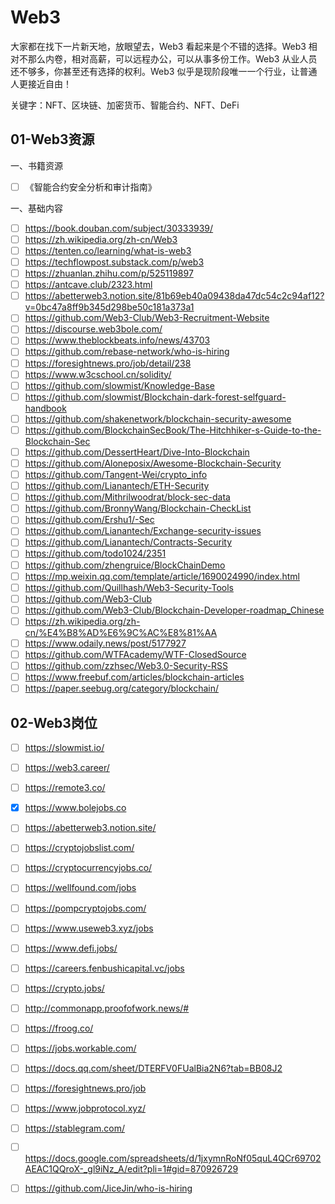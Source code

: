 # Web3

大家都在找下一片新天地，放眼望去，Web3 看起来是个不错的选择。Web3 相对不那么内卷，相对高薪，可以远程办公，可以从事多份工作。Web3 从业人员还不够多，你甚至还有选择的权利。Web3 似乎是现阶段唯一一个行业，让普通人更接近自由！

关键字：NFT、区块链、加密货币、智能合约、NFT、DeFi

## 01-Web3资源

一、书籍资源
- [ ] 《智能合约安全分析和审计指南》

一、基础内容
- [ ] https://book.douban.com/subject/30333939/
- [ ] https://zh.wikipedia.org/zh-cn/Web3
- [ ] https://tenten.co/learning/what-is-web3
- [ ] https://techflowpost.substack.com/p/web3
- [ ] https://zhuanlan.zhihu.com/p/525119897
- [ ] https://antcave.club/2323.html
- [ ] https://abetterweb3.notion.site/81b69eb40a09438da47dc54c2c94af12?v=0bc47a8ff9b345d298be50c181a373a1
- [ ] https://github.com/Web3-Club/Web3-Recruitment-Website
- [ ] https://discourse.web3bole.com/
- [ ] https://www.theblockbeats.info/news/43703
- [ ] https://github.com/rebase-network/who-is-hiring
- [ ] https://foresightnews.pro/job/detail/238
- [ ] https://www.w3cschool.cn/solidity/
- [ ] https://github.com/slowmist/Knowledge-Base
- [ ] https://github.com/slowmist/Blockchain-dark-forest-selfguard-handbook
- [ ] https://github.com/shakenetwork/blockchain-security-awesome
- [ ] https://github.com/BlockchainSecBook/The-Hitchhiker-s-Guide-to-the-Blockchain-Sec
- [ ] https://github.com/DessertHeart/Dive-Into-Blockchain
- [ ] https://github.com/Aloneposix/Awesome-Blockchain-Security
- [ ] https://github.com/Tangent-Wei/crypto_info
- [ ] https://github.com/Lianantech/ETH-Security
- [ ] https://github.com/Mithrilwoodrat/block-sec-data
- [ ] https://github.com/BronnyWang/Blockchain-CheckList
- [ ] https://github.com/Ershu1/-Sec
- [ ] https://github.com/Lianantech/Exchange-security-issues
- [ ] https://github.com/Lianantech/Contracts-Security
- [ ] https://github.com/todo1024/2351
- [ ] https://github.com/zhengruice/BlockChainDemo
- [ ] https://mp.weixin.qq.com/template/article/1690024990/index.html
- [ ] https://github.com/Quillhash/Web3-Security-Tools
- [ ] https://github.com/Web3-Club
- [ ] https://github.com/Web3-Club/Blockchain-Developer-roadmap_Chinese
- [ ] https://zh.wikipedia.org/zh-cn/%E4%B8%AD%E6%9C%AC%E8%81%AA
- [ ] https://www.odaily.news/post/5177927
- [ ] https://github.com/WTFAcademy/WTF-ClosedSource
- [ ] https://github.com/zzhsec/Web3.0-Security-RSS
- [ ] https://www.freebuf.com/articles/blockchain-articles
- [ ] https://paper.seebug.org/category/blockchain/

## 02-Web3岗位

- [ ] https://slowmist.io/
- [ ] https://web3.career/
- [ ] https://remote3.co/
- [x] https://www.bolejobs.co
- [ ] https://abetterweb3.notion.site/
- [ ] https://cryptojobslist.com/
- [ ] https://cryptocurrencyjobs.co/
- [ ] https://wellfound.com/jobs
- [ ] https://pompcryptojobs.com/
- [ ] https://www.useweb3.xyz/jobs
- [ ] https://www.defi.jobs/
- [ ] https://careers.fenbushicapital.vc/jobs
- [ ] https://crypto.jobs/
- [ ] http://commonapp.proofofwork.news/#
- [ ] https://froog.co/
- [ ] https://jobs.workable.com/
- [ ] https://docs.qq.com/sheet/DTERFV0FUalBia2N6?tab=BB08J2
- [ ] https://foresightnews.pro/job
- [ ] https://www.jobprotocol.xyz/
- [ ] https://stablegram.com/
- [ ] https://docs.google.com/spreadsheets/d/1jxymnRoNf05quL4QCr69702AEAC1QQroX-_gl9iNz_A/edit?pli=1#gid=870926729
- [ ] https://github.com/JiceJin/who-is-hiring


